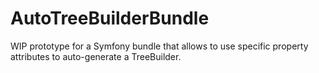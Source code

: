 # AutoTreeBuilderBundle
WIP prototype for a Symfony bundle that allows to use specific property attributes to auto-generate a TreeBuilder.
